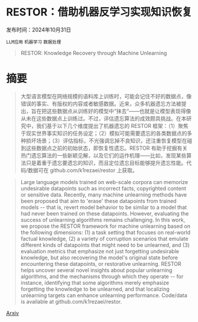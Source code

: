 # RESTOR：借助机器反学习实现知识恢复

发布时间：2024年10月31日

`LLM应用` `机器学习` `数据处理`

> RESTOR: Knowledge Recovery through Machine Unlearning

# 摘要

> 大型语言模型在网络规模的语料库上训练时，可能会记住不好的数据点，像错误的事实、有版权的内容或者敏感数据。近来，众多机器遗忘方法被提出，旨在把这些数据点从训练好的模型中“抹去”——也就是让模型表现得像从未在这些数据点上训练过。不过，评估遗忘算法的成效颇具挑战。在本研究中，我们基于以下几个维度提出了机器遗忘的 RESTOR 框架：（1）聚焦于现实世界事实知识的任务设定；（2）模拟可能需要遗忘的各类数据点的多种损坏场景；（3）评估指标，不光强调忘掉不良知识，还注重恢复模型在碰到这些数据点之前的初始状态，即恢复性遗忘。RESTOR 有助于挖掘有关热门遗忘算法的一些新颖见解，以及它们的运作机理——比如，发现某些算法只是着重于遗忘要遗忘的知识，而且定位遗忘目标能够提升遗忘性能。代码/数据可在 github.com/k1rezaei/restor 上获取。

> Large language models trained on web-scale corpora can memorize undesirable datapoints such as incorrect facts, copyrighted content or sensitive data. Recently, many machine unlearning methods have been proposed that aim to 'erase' these datapoints from trained models -- that is, revert model behavior to be similar to a model that had never been trained on these datapoints. However, evaluating the success of unlearning algorithms remains challenging. In this work, we propose the RESTOR framework for machine unlearning based on the following dimensions: (1) a task setting that focuses on real-world factual knowledge, (2) a variety of corruption scenarios that emulate different kinds of datapoints that might need to be unlearned, and (3) evaluation metrics that emphasize not just forgetting undesirable knowledge, but also recovering the model's original state before encountering these datapoints, or restorative unlearning. RESTOR helps uncover several novel insights about popular unlearning algorithms, and the mechanisms through which they operate -- for instance, identifying that some algorithms merely emphasize forgetting the knowledge to be unlearned, and that localizing unlearning targets can enhance unlearning performance. Code/data is available at github.com/k1rezaei/restor.

[Arxiv](https://arxiv.org/abs/2411.00204)